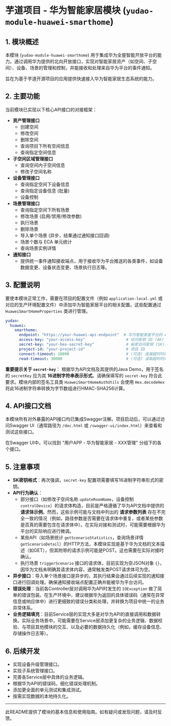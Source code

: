 # 芋道项目 - 华为智能家居模块 (`yudao-module-huawei-smarthome`)

## 1. 模块概述

本模块 (`yudao-module-huawei-smarthome`) 用于集成华为全屋智能开放平台的能力。通过调用华为提供的北向开放接口，实现对智能家居资产（如空间、子空间）、设备、场景的管理和控制，并能接收和处理来自华为平台的事件通知。

旨在为基于芋道开源项目的应用提供快速接入华为智能家居生态系统的能力。

## 2. 主要功能

当前模块已实现以下核心API接口的对接框架：

*   **资产管理接口**
    *   创建空间
    *   修改空间
    *   删除空间
    *   查询项目下所有空间信息
    *   查询指定空间信息
*   **子空间区域管理接口**
    *   查询空间内子空间信息
    *   修改子空间名称
*   **设备管理接口**
    *   查询指定空间下设备信息
    *   查询指定设备信息 (批量)
    *   设备控制
*   **场景管理接口**
    *   查询指定空间下所有场景
    *   修改场景 (启用/禁用/修改参数)
    *   执行场景
    *   删除场景
    *   导入单个场景 (异步，结果通过通知接口回调)
    *   场景个数与 ECA 单元统计
    *   查询场景实例详情
*   **通知接口**
    *   提供统一事件通知接收端点，用于接收华为平台推送的各类事件，如设备数据变更、设备状态变更、场景执行日志等。

## 3. 配置说明

要使本模块正常工作，需要在项目的配置文件（例如 `application-local.yml` 或对应的生产环境配置文件）中添加华为智能家居平台的相关配置。这些配置通过 `HuaweiSmartHomeProperties` 类进行管理。

```yaml
yudao:
  huawei:
    smarthome:
      endpoint: "https://your-huawei-api-endpoint"  # 华为智能家居平台的 API Endpoint，例如：https://api.smarthome.huawei.com
      access-key: "your-access-key"                  # 访问密钥 ID (AK)
      secret-key: "your-hex-secret-key"              # 秘密访问密钥 (SK)，注意：必须是16进制字符串形式
      project-id: "your-project-id"                  # 项目 ID
      connect-timeout: 10000                         # (可选) 连接超时时间，单位毫秒，默认10000
      read-timeout: 30000                            # (可选) 读取超时时间，单位毫秒，默认30000
```

**重要提示关于 `secret-key`**：
根据华为API文档及其提供的Java Demo，用于签名的 `secretKey` 应为其 **16进制字符串表示形式**。请确保填写的 `secret-key` 符合此要求。模块内部的签名工具类 `HuaweiSmartHomeAuthUtils` 会使用 `Hex.decodeHex` 将此16进制字符串转换为字节数组进行HMAC-SHA256计算。

## 4. API接口文档

本模块所有对外暴露的API接口均已集成Swagger注解。项目启动后，可以通过访问Swagger UI（通常路径为 `/doc.html` 或 `/swagger-ui/index.html`）来查看和测试这些接口。

在Swagger UI中，可以找到 "用户APP - 华为智能家居 - XXX管理" 分组下的各个接口。

## 5. 注意事项

*   **SK密钥格式**：再次强调，`secret-key` 配置项需要填写16进制字符串形式的密钥。
*   **API行为确认**：
    *   部分接口（如修改子空间名称 `updateRoomName`，设备控制 `controlDevice`）的请求体构造，目前是严格遵循了华为API文档中提供的 **请求体示例**。然而，这些示例可能与文档中列出的 **请求参数列表** 存在不完全一致的情况（例如，路径参数是否需要在请求体中重复，或者某些参数是否真的需要包含在请求体中）。在实际对接和测试时，可能需要根据华为平台的实际响应进行微调。
    *   某些API（如场景统计 `getScenarioStatistics`，查询场景详情 `getScenarioDetail`）的HTTP方法，本模块实现是基于华为文档的文本描述（如GET），但其附带的请求示例可能是POST。这也需要在实际对接时确认。
    *   执行场景 `triggerScenario` 接口的请求体，目前实现为空JSON对象 `{}`，因华为文档未明确其请求体内容，通常触发类POST请求体可为空。
*   **异步接口**：导入单个场景接口是异步的，其执行结果会通过后续实现的通知接口进行回调处理。确保通知接收端点配置正确并能被华为平台访问。
*   **错误处理**：当前各Controller层对调用华为API时发生的 `IOException` 做了简单的错误包装。在生产环境中，建议根据华为返回的具体错误码（通常在异常信息或响应体中）进行更细致的错误分类和处理，并转换为项目中统一的业务异常体系。
*   **业务逻辑填充**：目前Service层的实现大多是对华为API的直接调用和数据转换。实际业务场景中，可能需要在Service层添加更复杂的业务逻辑、数据校验、与项目其他模块的交互、以及必要的数据持久化（例如，缓存设备信息、存储操作日志等）。

## 6. 后续开发

*   实现设备升级管理接口。
*   实现子系统管理接口。
*   完善各Service层中具体的业务逻辑。
*   根据华为API的错误码，细化错误处理机制。
*   添加更全面的单元测试和集成测试。
*   按需实现数据的本地持久化。

---
此README提供了模块的基本信息和使用指南。如有疑问或发现问题，请及时反馈。
